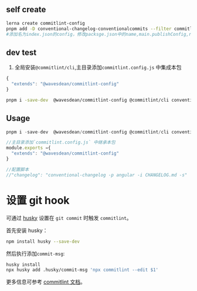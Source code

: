<!--
 * @Description:
 * @Autor: zengbotao@myhexin.com
 * @Date: 2024-07-07 10:00:57
 * @LastEditTime: 2024-07-07 15:37:08
-->

## self create

```bash
lerna create commitlint-config 
pnpm add -D conventional-changelog-conventionalcommits --filter commitlint-config 
#添加名为index.json的config，修改packsge.json中的name,main.publishConfig,repository
```

## dev test

1. 全局安装`@commitlint/cli`,主目录添加`commitlint.config.js` 中集成本包

```js
{
  "extends": "@wavesdean/commitlint-config"
}
```

```bash
pnpm i -save-dev  @wavesdean/commitlint-config @commitlint/cli conventional-changelog-conventionalcommits

```

## Usage

```js
pnpm i -save-dev  @wavesdean/commitlint-config @commitlint/cli conventional-changelog-conventionalcommits

//主目录添加`commitlint.config.js` 中继承本包
module.exports ={
  "extends": "@wavesdean/commitlint-config"
}

//配置脚本
//"changelog": "conventional-changelog -p angular -i CHANGELOG.md -s"
```
# 设置 git hook

可通过 [husky](https://www.npmjs.com/package/husky) 设置在 `git commit` 时触发 `commitlint`。

首先安装 husky：

```bash
npm install husky --save-dev
```

然后执行添加`commit-msg`:

```bash
husky install
npx husky add .husky/commit-msg 'npx commitlint --edit $1'
```

更多信息可参考 [commitlint 文档](https://commitlint.js.org/#/guides-local-setup?id=install-husky)。
